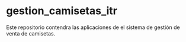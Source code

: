# gestion_camisetas_itr
Este repositorio contendra las aplicaciones de el sistema de gestión de venta de camisetas.
